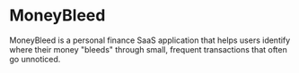 # MoneyBleed
MoneyBleed is a personal finance SaaS application that helps users identify where their money "bleeds" through small, frequent transactions that often go unnoticed. 
